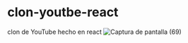 # clon-youtbe-react
clon de YouTube hecho en react
![Captura de pantalla (69)](https://user-images.githubusercontent.com/91045865/178091355-6643251b-ade3-4732-a085-ef006f72869b.png)
